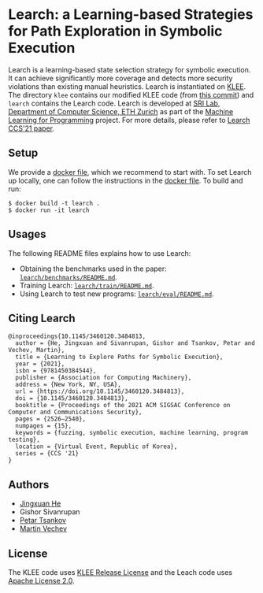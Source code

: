Learch: a Learning-based Strategies for Path Exploration in Symbolic Execution
=============================================================================================================

Learch is a learning-based state selection strategy for symbolic execution. It can achieve significantly more coverage and detects more security violations than existing manual heuristics. Learch is instantiated on [KLEE](http://klee.github.io/). The directory `klee` contains our modified KLEE code (from [this commit](https://github.com/klee/klee/tree/95ce1601c380341ef3b1043644c66be754e345c0)) and `learch` contains the Learch code. Learch is developed at [SRI Lab, Department of Computer Science, ETH Zurich](https://www.sri.inf.ethz.ch/) as part of the [Machine Learning for Programming](https://www.sri.inf.ethz.ch/research/plml) project. For more details, please refer to [Learch CCS'21 paper](https://files.sri.inf.ethz.ch/website/papers/ccs21-learch.pdf).

## Setup
We provide a [docker file](Dockerfile), which we recommend to start with. To set Learch up locally, one can follow the instructions in the [docker file](Dockerfile). To build and run:
```
$ docker build -t learch .
$ docker run -it learch
```

## Usages
The following README files explains how to use Learch:
* Obtaining the benchmarks used in the paper: [`learch/benchmarks/README.md`](learch/benchmarks/README.md).
* Training Learch: [`learch/train/README.md`](learch/train/README.md).
* Using Learch to test new programs: [`learch/eval/README.md`](learch/eval/README.md).

## Citing Learch
```
@inproceedings{10.1145/3460120.3484813,
  author = {He, Jingxuan and Sivanrupan, Gishor and Tsankov, Petar and Vechev, Martin},
  title = {Learning to Explore Paths for Symbolic Execution},
  year = {2021},
  isbn = {9781450384544},
  publisher = {Association for Computing Machinery},
  address = {New York, NY, USA},
  url = {https://doi.org/10.1145/3460120.3484813},
  doi = {10.1145/3460120.3484813},
  booktitle = {Proceedings of the 2021 ACM SIGSAC Conference on Computer and Communications Security},
  pages = {2526–2540},
  numpages = {15},
  keywords = {fuzzing, symbolic execution, machine learning, program testing},
  location = {Virtual Event, Republic of Korea},
  series = {CCS '21}
}
```

## Authors
* [Jingxuan He](https://www.sri.inf.ethz.ch/people/jingxuan)
* Gishor Sivanrupan
* [Petar Tsankov](https://www.sri.inf.ethz.ch/people/petar)
* [Martin Vechev](https://www.sri.inf.ethz.ch/people/martin)

## License
The KLEE code uses [KLEE Release License](klee/LICENSE.txt) and the Leach code uses [Apache License 2.0](learch/LICENSE).
